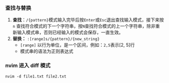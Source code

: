 ###  查找与替换
1. **查找**：`/{pattern}`模式输入完毕后按`Enter`或`Esc`退出查找输入模式，接下来按`n` 查找符合模式的下一个字符串，按`N`查找符合模式的上一个字符串，除非重新输入模式串，否则已经输入的模式会保存，一直生效。
2. **替换：** `:[range]s/{pattern}/{new_string}` 
	- `[range]` 以行为单位，是一个区间，例如：`2,5`表示\[2, 5]行
	- 模式串的语法为正则表达式
### nvim 进入 diff 模式
``` shell
nvim -d file1.txt file2.txt
```
